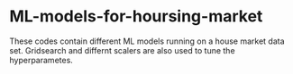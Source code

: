 # ML-models-for-hoursing-market

These codes contain different ML models running on a house market data set. Gridsearch and differnt scalers are also used to tune the hyperparametes.
